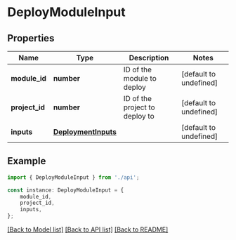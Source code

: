# DeployModuleInput


## Properties

Name | Type | Description | Notes
------------ | ------------- | ------------- | -------------
**module_id** | **number** | ID of the module to deploy | [default to undefined]
**project_id** | **number** | ID of the project to deploy to | [default to undefined]
**inputs** | [**DeploymentInputs**](DeploymentInputs.md) |  | [default to undefined]

## Example

```typescript
import { DeployModuleInput } from './api';

const instance: DeployModuleInput = {
    module_id,
    project_id,
    inputs,
};
```

[[Back to Model list]](../README.md#documentation-for-models) [[Back to API list]](../README.md#documentation-for-api-endpoints) [[Back to README]](../README.md)
